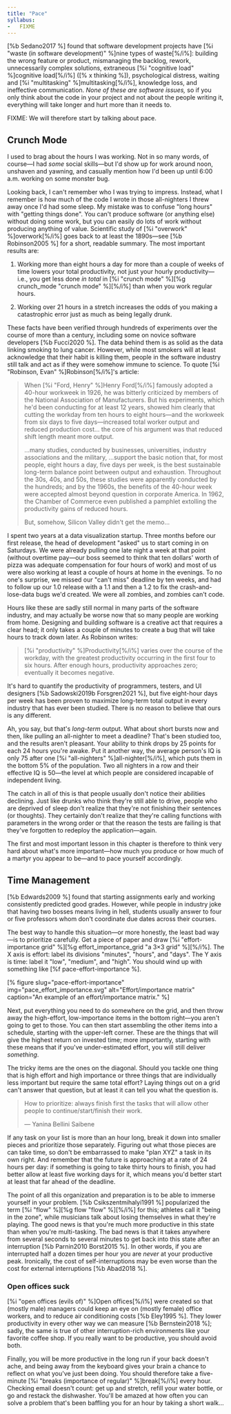 ```yaml
---
title: "Pace"
syllabus:
-   FIXME
---
```


[%b Sedano2017 %] found that software development projects have
[%i "waste (in software development)" %]nine types of waste[%/i%]:
building the wrong feature or product,
mismanaging the backlog,
rework,
unnecessarily complex solutions,
extraneous [%i "cognitive load" %]cognitive load[%/i%] ([% x thinking %]),
psychological distress,
waiting and [%i "multitasking" %]multitasking[%/i%],
knowledge loss,
and ineffective communication.
*None of these are software issues,*
so if you only think about the code in your project and not about the people writing it,
everything will take longer and hurt more than it needs to.

FIXME: We will therefore start by talking about pace.

## Crunch Mode

I used to brag about the hours I was working.
Not in so many words, of course—I had *some* social skills—but
I'd show up for work around noon,
unshaven and yawning,
and casually mention how I'd been up until 6:00 a.m. working on some monster bug.

Looking back,
I can't remember who I was trying to impress.
Instead,
what I remember is how much of the code I wrote in those all-nighters I threw away
once I'd had some sleep.
My mistake was to confuse "long hours" with "getting things done".
You can't produce software (or anything else) without doing some work,
but you can easily do lots of work without producing anything of value.
Scientific study of [%i "overwork" %]overwork[%/i%] goes back to at least the 1890s—see
[%b Robinson2005 %] for a short, readable summary.
The most important results are:

1.  Working more than eight hours a day for more than a couple of weeks of time
    lowers your total productivity,
    not just your hourly productivity—i.e., you get less done *in total*
    in [%i "crunch mode" %][%g crunch_mode "crunch mode" %][%/i%]
    than when you work regular hours.

1.  Working over 21 hours in a stretch
    increases the odds of you making a catastrophic error
    just as much as being legally drunk.

These facts have been verified through hundreds of experiments
over the course of more than a century,
including some on novice software developers [%b Fucci2020 %].
The data behind them is as solid as the data linking smoking to lung cancer.
However,
while most smokers will at least acknowledge that their habit is killing them,
people in the software industry still talk and act as if
they were somehow immune to science.
To quote [%i "Robinson, Evan" %]Robinson[%/i%]'s article:

<blockquote markdown="1">

When [%i "Ford, Henry" %]Henry Ford[%/i%] famously adopted a 40-hour workweek in 1926,
he was bitterly criticized by members of the National Association of Manufacturers.
But his experiments,
which he'd been conducting for at least 12 years,
showed him clearly that cutting the workday from ten hours to eight hours—and
the workweek from six days to five days—increased
total worker output and reduced production cost…
the core of his argument was that reduced shift length meant more output.

…many studies,
conducted by businesses, universities, industry associations and the military,
…support the basic notion that,
for most people,
eight hours a day,
five days per week,
is the best sustainable long-term balance point between output and exhaustion.
Throughout the 30s, 40s, and 50s, these studies were apparently conducted by the hundreds;
and by the 1960s,
the benefits of the 40-hour week were accepted almost beyond question in corporate America.
In 1962,
the Chamber of Commerce even published a pamphlet extolling the productivity gains of reduced hours.

But, somehow, Silicon Valley didn't get the memo…

</blockquote>

I spent two years at a data visualization startup.
Three months before our first release,
the head of development "asked" us to start coming in on Saturdays.
We were already pulling one late night a week at that point
(without overtime pay—our boss seemed to think that
ten dollars' worth of pizza
was adequate compensation for four hours of work)
and most of us were also working at least a couple of hours at home in the evenings.
To no one's surprise,
we missed our "can't miss" deadline by ten weeks,
and had to follow up our 1.0 release with a 1.1 and then a 1.2
to fix the crash-and-lose-data bugs we'd created.
We were all zombies, and zombies can't code.

Hours like these are sadly still normal in many parts of the software industry,
and may actually be worse now that so many people are working from home.
Designing and building software is a creative act that requires a clear head;
it only takes a couple of minutes to create a bug
that will take hours to track down later.
As Robinson writes:

<blockquote markdown="1">

[%i "productivity" %]Productivity[%/i%] varies over the course of the workday,
with the greatest productivity occurring in the first four to six hours.
After enough hours,
productivity approaches zero;
eventually it becomes negative.

</blockquote>

It's hard to quantify the productivity of programmers, testers, and UI designers
[%b Sadowski2019b Forsgren2021 %],
but five eight-hour days per week has been proven to maximize long-term total output
in every industry that has ever been studied.
There is no reason to believe that ours is any different.

Ah, you say, but that's *long-term* output.
What about short bursts now and then,
like pulling an all-nighter to meet a deadline?
That's been studied too,
and the results aren't pleasant.
Your ability to think drops by 25 points for each 24 hours you're awake.
Put it another way,
the average person's IQ is only 75 after one [%i "all-nighters" %]all-nighter[%/i%],
which puts them in the bottom 5% of the population.
Two all nighters in a row and their effective IQ is 50—the level at which
people are considered incapable of independent living.

The catch in all of this is that people usually don't notice their abilities declining.
Just like drunks who think they're still able to drive,
people who are deprived of sleep don't realize that they're not finishing their sentences (or thoughts).
They certainly don't realize that they're calling functions with parameters in the wrong order
or that the reason the tests are failing is that
they've forgotten to redeploy the application—again.

The first and most important lesson in this chapter is therefore
to think very hard about what's more important—how much you produce
or how much of a martyr you appear to be—and to pace yourself accordingly.

## Time Management

[%b Edwards2009 %] found that
starting assignments early and working consistently predicted good grades.
However,
while people in industry joke that having two bosses means living in hell,
students usually answer to four or five professors
whom don't coordinate due dates across their courses.

The best way to handle this situation—or more honestly, the least bad way—is
to prioritize carefully.
Get a piece of paper and draw
[%i "effort-importance grid" %][%g effort_importance_grid "a 3×3 grid" %][%/i%].
The X axis is effort: label its divisions "minutes", "hours", and "days".
The Y axis is time: label it "low", "medium", and "high".
You should wind up with something like [%f pace-effort-importance %].

[% figure
   slug="pace-effort-importance"
   img="pace_effort_importance.svg"
   alt="Effort/importance matrix"
   caption="An example of an effort/importance matrix."
%]

Next,
put everything you need to do somewhere on the grid,
and then throw away the high-effort, low-importance items in the bottom right—you
aren't going to get to those.
You can then start assembling the other items into a schedule,
starting with the upper-left corner.
These are the things that will give the highest return on invested time;
more importantly,
starting with these means that if you've under-estimated effort,
you will still deliver *something*.

The tricky items are the ones on the diagonal.
Should you tackle one thing that is high effort and high importance
or three things that are individually less important
but require the same total effort?
Laying things out on a grid can't answer that question,
but at least it can tell you what the question is.

<blockquote markdown="1">

How to prioritize:
always finish first the tasks that will allow other people to continue/start/finish their work.

— Yanina Bellini Saibene

</blockquote>

If any task on your list is more than an hour long,
break it down into smaller pieces and prioritize those separately.
Figuring out what those pieces are can take time,
so don't be embarrassed to make "plan XYZ" a task in its own right.
And remember that the future is approaching at a rate of 24 hours per day:
if something is going to take thirty hours to finish,
you had better allow at least five working days for it,
which means you'd better start at least that far ahead of the deadline.

The point of all this organization and preparation is
to be able to immerse yourself in your problem.
[%b Csikszentmihalyi1991 %] popularized the term [%i "flow" %][%g flow "flow" %][%/i%] for this;
athletes call it "being in the zone",
while musicians talk about losing themselves in what they're playing.
The good news is that you're much more productive in this state
than when you're multi-tasking.
The bad news is that
it takes anywhere from several seconds to several minutes
to get back into this state after an interruption [%b Parnin2010 Borst2015 %].
In other words,
if you are interrupted half a dozen times per hour
you are *never* at your productive peak.
Ironically,
the cost of self-interruptions may be even worse than the cost for external interruptions [%b Abad2018 %].

<div class="callout markdown="1">

### Open offices suck

[%i "open offices (evils of)" %]Open offices[%/i%] were created
so that (mostly male) managers could keep an eye on (mostly female) office workers,
and to reduce air conditioning costs [%b Eley1995 %].
They lower productivity in every other way we can measure [%b Bernstein2018 %];
sadly,
the same is true of other interruption-rich environments
like your favorite coffee shop.
If you really want to be productive,
you should avoid both.

</div>

Finally,
you will be more productive in the long run if your back doesn't ache,
and being away from the keyboard
gives your brain a chance to reflect on what you've just been doing.
You should therefore take a five-minute [%i "breaks (importance of regular)" %]break[%/i%] every hour.
Checking email doesn't count:
get up and stretch,
refill your water bottle,
or go and restack the dishwasher.
You'll be amazed at how often you can solve a problem that's been baffling you for an hour
by taking a short walk…
